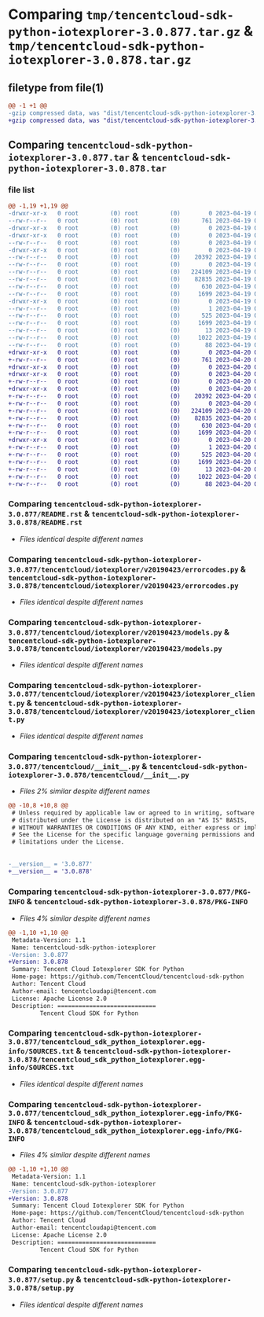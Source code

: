 # Comparing `tmp/tencentcloud-sdk-python-iotexplorer-3.0.877.tar.gz` & `tmp/tencentcloud-sdk-python-iotexplorer-3.0.878.tar.gz`

## filetype from file(1)

```diff
@@ -1 +1 @@
-gzip compressed data, was "dist/tencentcloud-sdk-python-iotexplorer-3.0.877.tar", last modified: Wed Apr 19 09:19:27 2023, max compression
+gzip compressed data, was "dist/tencentcloud-sdk-python-iotexplorer-3.0.878.tar", last modified: Thu Apr 20 00:35:03 2023, max compression
```

## Comparing `tencentcloud-sdk-python-iotexplorer-3.0.877.tar` & `tencentcloud-sdk-python-iotexplorer-3.0.878.tar`

### file list

```diff
@@ -1,19 +1,19 @@
-drwxr-xr-x   0 root         (0) root         (0)        0 2023-04-19 09:19:27.000000 tencentcloud-sdk-python-iotexplorer-3.0.877/
--rw-r--r--   0 root         (0) root         (0)      761 2023-04-19 09:19:27.000000 tencentcloud-sdk-python-iotexplorer-3.0.877/README.rst
-drwxr-xr-x   0 root         (0) root         (0)        0 2023-04-19 09:19:27.000000 tencentcloud-sdk-python-iotexplorer-3.0.877/tencentcloud/
-drwxr-xr-x   0 root         (0) root         (0)        0 2023-04-19 09:19:27.000000 tencentcloud-sdk-python-iotexplorer-3.0.877/tencentcloud/iotexplorer/
--rw-r--r--   0 root         (0) root         (0)        0 2023-04-19 09:19:27.000000 tencentcloud-sdk-python-iotexplorer-3.0.877/tencentcloud/iotexplorer/__init__.py
-drwxr-xr-x   0 root         (0) root         (0)        0 2023-04-19 09:19:27.000000 tencentcloud-sdk-python-iotexplorer-3.0.877/tencentcloud/iotexplorer/v20190423/
--rw-r--r--   0 root         (0) root         (0)    20392 2023-04-19 09:19:27.000000 tencentcloud-sdk-python-iotexplorer-3.0.877/tencentcloud/iotexplorer/v20190423/errorcodes.py
--rw-r--r--   0 root         (0) root         (0)        0 2023-04-19 09:19:27.000000 tencentcloud-sdk-python-iotexplorer-3.0.877/tencentcloud/iotexplorer/v20190423/__init__.py
--rw-r--r--   0 root         (0) root         (0)   224109 2023-04-19 09:19:27.000000 tencentcloud-sdk-python-iotexplorer-3.0.877/tencentcloud/iotexplorer/v20190423/models.py
--rw-r--r--   0 root         (0) root         (0)    82835 2023-04-19 09:19:27.000000 tencentcloud-sdk-python-iotexplorer-3.0.877/tencentcloud/iotexplorer/v20190423/iotexplorer_client.py
--rw-r--r--   0 root         (0) root         (0)      630 2023-04-19 09:19:27.000000 tencentcloud-sdk-python-iotexplorer-3.0.877/tencentcloud/__init__.py
--rw-r--r--   0 root         (0) root         (0)     1699 2023-04-19 09:19:27.000000 tencentcloud-sdk-python-iotexplorer-3.0.877/PKG-INFO
-drwxr-xr-x   0 root         (0) root         (0)        0 2023-04-19 09:19:27.000000 tencentcloud-sdk-python-iotexplorer-3.0.877/tencentcloud_sdk_python_iotexplorer.egg-info/
--rw-r--r--   0 root         (0) root         (0)        1 2023-04-19 09:19:27.000000 tencentcloud-sdk-python-iotexplorer-3.0.877/tencentcloud_sdk_python_iotexplorer.egg-info/dependency_links.txt
--rw-r--r--   0 root         (0) root         (0)      525 2023-04-19 09:19:27.000000 tencentcloud-sdk-python-iotexplorer-3.0.877/tencentcloud_sdk_python_iotexplorer.egg-info/SOURCES.txt
--rw-r--r--   0 root         (0) root         (0)     1699 2023-04-19 09:19:27.000000 tencentcloud-sdk-python-iotexplorer-3.0.877/tencentcloud_sdk_python_iotexplorer.egg-info/PKG-INFO
--rw-r--r--   0 root         (0) root         (0)       13 2023-04-19 09:19:27.000000 tencentcloud-sdk-python-iotexplorer-3.0.877/tencentcloud_sdk_python_iotexplorer.egg-info/top_level.txt
--rw-r--r--   0 root         (0) root         (0)     1022 2023-04-19 09:19:27.000000 tencentcloud-sdk-python-iotexplorer-3.0.877/setup.py
--rw-r--r--   0 root         (0) root         (0)       88 2023-04-19 09:19:27.000000 tencentcloud-sdk-python-iotexplorer-3.0.877/setup.cfg
+drwxr-xr-x   0 root         (0) root         (0)        0 2023-04-20 00:35:03.000000 tencentcloud-sdk-python-iotexplorer-3.0.878/
+-rw-r--r--   0 root         (0) root         (0)      761 2023-04-20 00:35:03.000000 tencentcloud-sdk-python-iotexplorer-3.0.878/README.rst
+drwxr-xr-x   0 root         (0) root         (0)        0 2023-04-20 00:35:03.000000 tencentcloud-sdk-python-iotexplorer-3.0.878/tencentcloud/
+drwxr-xr-x   0 root         (0) root         (0)        0 2023-04-20 00:35:03.000000 tencentcloud-sdk-python-iotexplorer-3.0.878/tencentcloud/iotexplorer/
+-rw-r--r--   0 root         (0) root         (0)        0 2023-04-20 00:35:03.000000 tencentcloud-sdk-python-iotexplorer-3.0.878/tencentcloud/iotexplorer/__init__.py
+drwxr-xr-x   0 root         (0) root         (0)        0 2023-04-20 00:35:03.000000 tencentcloud-sdk-python-iotexplorer-3.0.878/tencentcloud/iotexplorer/v20190423/
+-rw-r--r--   0 root         (0) root         (0)    20392 2023-04-20 00:35:03.000000 tencentcloud-sdk-python-iotexplorer-3.0.878/tencentcloud/iotexplorer/v20190423/errorcodes.py
+-rw-r--r--   0 root         (0) root         (0)        0 2023-04-20 00:35:03.000000 tencentcloud-sdk-python-iotexplorer-3.0.878/tencentcloud/iotexplorer/v20190423/__init__.py
+-rw-r--r--   0 root         (0) root         (0)   224109 2023-04-20 00:35:03.000000 tencentcloud-sdk-python-iotexplorer-3.0.878/tencentcloud/iotexplorer/v20190423/models.py
+-rw-r--r--   0 root         (0) root         (0)    82835 2023-04-20 00:35:03.000000 tencentcloud-sdk-python-iotexplorer-3.0.878/tencentcloud/iotexplorer/v20190423/iotexplorer_client.py
+-rw-r--r--   0 root         (0) root         (0)      630 2023-04-20 00:35:03.000000 tencentcloud-sdk-python-iotexplorer-3.0.878/tencentcloud/__init__.py
+-rw-r--r--   0 root         (0) root         (0)     1699 2023-04-20 00:35:03.000000 tencentcloud-sdk-python-iotexplorer-3.0.878/PKG-INFO
+drwxr-xr-x   0 root         (0) root         (0)        0 2023-04-20 00:35:03.000000 tencentcloud-sdk-python-iotexplorer-3.0.878/tencentcloud_sdk_python_iotexplorer.egg-info/
+-rw-r--r--   0 root         (0) root         (0)        1 2023-04-20 00:35:03.000000 tencentcloud-sdk-python-iotexplorer-3.0.878/tencentcloud_sdk_python_iotexplorer.egg-info/dependency_links.txt
+-rw-r--r--   0 root         (0) root         (0)      525 2023-04-20 00:35:03.000000 tencentcloud-sdk-python-iotexplorer-3.0.878/tencentcloud_sdk_python_iotexplorer.egg-info/SOURCES.txt
+-rw-r--r--   0 root         (0) root         (0)     1699 2023-04-20 00:35:03.000000 tencentcloud-sdk-python-iotexplorer-3.0.878/tencentcloud_sdk_python_iotexplorer.egg-info/PKG-INFO
+-rw-r--r--   0 root         (0) root         (0)       13 2023-04-20 00:35:03.000000 tencentcloud-sdk-python-iotexplorer-3.0.878/tencentcloud_sdk_python_iotexplorer.egg-info/top_level.txt
+-rw-r--r--   0 root         (0) root         (0)     1022 2023-04-20 00:35:03.000000 tencentcloud-sdk-python-iotexplorer-3.0.878/setup.py
+-rw-r--r--   0 root         (0) root         (0)       88 2023-04-20 00:35:03.000000 tencentcloud-sdk-python-iotexplorer-3.0.878/setup.cfg
```

### Comparing `tencentcloud-sdk-python-iotexplorer-3.0.877/README.rst` & `tencentcloud-sdk-python-iotexplorer-3.0.878/README.rst`

 * *Files identical despite different names*

### Comparing `tencentcloud-sdk-python-iotexplorer-3.0.877/tencentcloud/iotexplorer/v20190423/errorcodes.py` & `tencentcloud-sdk-python-iotexplorer-3.0.878/tencentcloud/iotexplorer/v20190423/errorcodes.py`

 * *Files identical despite different names*

### Comparing `tencentcloud-sdk-python-iotexplorer-3.0.877/tencentcloud/iotexplorer/v20190423/models.py` & `tencentcloud-sdk-python-iotexplorer-3.0.878/tencentcloud/iotexplorer/v20190423/models.py`

 * *Files identical despite different names*

### Comparing `tencentcloud-sdk-python-iotexplorer-3.0.877/tencentcloud/iotexplorer/v20190423/iotexplorer_client.py` & `tencentcloud-sdk-python-iotexplorer-3.0.878/tencentcloud/iotexplorer/v20190423/iotexplorer_client.py`

 * *Files identical despite different names*

### Comparing `tencentcloud-sdk-python-iotexplorer-3.0.877/tencentcloud/__init__.py` & `tencentcloud-sdk-python-iotexplorer-3.0.878/tencentcloud/__init__.py`

 * *Files 2% similar despite different names*

```diff
@@ -10,8 +10,8 @@
 # Unless required by applicable law or agreed to in writing, software
 # distributed under the License is distributed on an "AS IS" BASIS,
 # WITHOUT WARRANTIES OR CONDITIONS OF ANY KIND, either express or implied.
 # See the License for the specific language governing permissions and
 # limitations under the License.
 
 
-__version__ = '3.0.877'
+__version__ = '3.0.878'
```

### Comparing `tencentcloud-sdk-python-iotexplorer-3.0.877/PKG-INFO` & `tencentcloud-sdk-python-iotexplorer-3.0.878/PKG-INFO`

 * *Files 4% similar despite different names*

```diff
@@ -1,10 +1,10 @@
 Metadata-Version: 1.1
 Name: tencentcloud-sdk-python-iotexplorer
-Version: 3.0.877
+Version: 3.0.878
 Summary: Tencent Cloud Iotexplorer SDK for Python
 Home-page: https://github.com/TencentCloud/tencentcloud-sdk-python
 Author: Tencent Cloud
 Author-email: tencentcloudapi@tencent.com
 License: Apache License 2.0
 Description: ============================
         Tencent Cloud SDK for Python
```

### Comparing `tencentcloud-sdk-python-iotexplorer-3.0.877/tencentcloud_sdk_python_iotexplorer.egg-info/SOURCES.txt` & `tencentcloud-sdk-python-iotexplorer-3.0.878/tencentcloud_sdk_python_iotexplorer.egg-info/SOURCES.txt`

 * *Files identical despite different names*

### Comparing `tencentcloud-sdk-python-iotexplorer-3.0.877/tencentcloud_sdk_python_iotexplorer.egg-info/PKG-INFO` & `tencentcloud-sdk-python-iotexplorer-3.0.878/tencentcloud_sdk_python_iotexplorer.egg-info/PKG-INFO`

 * *Files 4% similar despite different names*

```diff
@@ -1,10 +1,10 @@
 Metadata-Version: 1.1
 Name: tencentcloud-sdk-python-iotexplorer
-Version: 3.0.877
+Version: 3.0.878
 Summary: Tencent Cloud Iotexplorer SDK for Python
 Home-page: https://github.com/TencentCloud/tencentcloud-sdk-python
 Author: Tencent Cloud
 Author-email: tencentcloudapi@tencent.com
 License: Apache License 2.0
 Description: ============================
         Tencent Cloud SDK for Python
```

### Comparing `tencentcloud-sdk-python-iotexplorer-3.0.877/setup.py` & `tencentcloud-sdk-python-iotexplorer-3.0.878/setup.py`

 * *Files identical despite different names*

